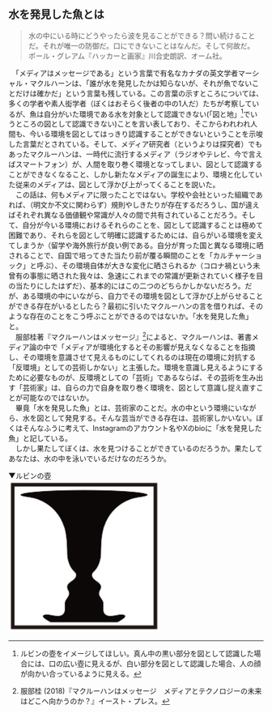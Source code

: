 ## 水を発見した魚とは
>水の中にいる時にどうやったら波を見ることができる？問い続けることだ。それが唯一の防御だ。口にできないことはなんだ。そして何故だ。  
ポール・グレアム『ハッカーと画家』川合史朗訳、オーム社。
>

　「メディアはメッセージである」という言葉で有名なカナダの英文学者マーシャル・マクルハーンは、「誰が水を発見したかは知らないが、それが魚でないことだけは確かだ」という言葉も残している。この言葉の示すところについては、多くの学者や素人衒学者（ぼくはおそらく後者の中の1人だ）たちが考察しているが、魚は自分がいた環境である水を対象として認識できない(「図と地」[^1]でいうところの図として認識できない)ことを言い表しており、そこからわれわれ人間も、今いる環境を図としてはっきり認識することができないということを示唆した言葉だとされている。そして、メディア研究者（というよりは探究者）でもあったマクルーハンは、一時代に流行するメディア（ラジオやテレビ、今で言えばスマートフォン）が、人間を取り巻く環境となってしまい、図として認識することができなくなること、しかし新たなメディアの誕生により、環境と化していた従来のメディアは、図として浮かび上がってくることを説いた。  
　この話は、何もメディアに限ったことではない。学校や会社といった組織であれば、（明文か不文に関わらず）規則やしきたりが存在するだろうし、国が違えばそれぞれ異なる価値観や常識が人々の間で共有されていることだろう。そして、自分が今いる環境におけるそれらのことを、図として認識することは極めて困難であり、それらを図として明確に認識するためには、自らがいる環境を変えてしまうか（留学や海外旅行が良い例である。自分が育った国と異なる環境に晒されることで、自国で培ってきた当たり前が覆る瞬間のことを「カルチャーショック」と呼ぶ）、その環境自体が大きな変化に晒さられるか（コロナ禍という未曾有の事態に晒された我々は、急速にこれまでの常識が更新されていく様子を目の当たりにしたはずだ）、基本的にはこの二つのどちらかしかないだろう。だが、ある環境の中にいながら、自力でその環境を図として浮かび上がらせることができる存在がいるとしたら？最初に引いたマクルーハンの言を借りれば、そのような存在のことをこう呼ぶことができるのではないか。「水を発見した魚」と。  
　服部桂著『マクルーハンはメッセージ』[^2]によると、マクルーハンは、著書メディア論の中で「メディアが環境化するとその影響が見えなくなることを指摘し、その環境を意識させて見えるものにしてくれるのは現在の環境に対抗する「反環境」としての芸術しかない」と主張した。環境を意識し見えるようにするために必要なものが、反環境としての「芸術」であるならば、その芸術を生み出す「芸術家」は、自らの力で自身を取り巻く環境を、図として意識し捉え直すことが可能なのではないか。  
　畢竟「水を発見した魚」とは、芸術家のことだ。水の中という環境にいながら、水を図として発見する。そんな芸当ができる存在は、芸術家しかいない。ぼくはそんなふうに考えて、Instagramのアカウント名やXのbioに「水を発見した魚」と記している。  
　しかし果たしてぼくは、水を見つけることができているのだろうか。果たしてあなたは、水の中を泳いでいるだけなのだろうか。

[^1]: ルビンの壺をイメージしてほしい。真ん中の黒い部分を図として認識した場合には、口の広い壺に見えるが、白い部分を図として認識した場合、人の顔が向かい合っているように見える。  

▼ルビンの壺  
<img src="./_image/ルビンの壺.png" width="300px" >   

[^2]: 服部桂 (2018)『マクルーハンはメッセージ　メディアとテクノロジーの未来はどこへ向かうのか？』イースト・プレス。
